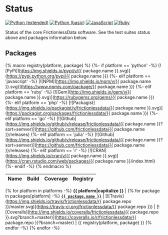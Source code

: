 # Status

[![Python (extended)](https://img.shields.io/travis/frictionlessdata/testsuite-extended/master.svg?label=Python%20(extended))](https://travis-ci.org/frictionlessdata/testsuite-basic)
[![Python (basic)](https://img.shields.io/travis/frictionlessdata/testsuite-basic/python.svg?label=Python%20(basic))](https://travis-ci.org/frictionlessdata/testsuite-basic/branches)
[![JavaScript](https://img.shields.io/travis/frictionlessdata/testsuite-basic/javascript.svg?label=JavaScript)](https://travis-ci.org/frictionlessdata/testsuite-basic/branches)
[![Ruby](https://img.shields.io/travis/frictionlessdata/testsuite-basic/ruby.svg?label=Ruby)](https://travis-ci.org/frictionlessdata/testsuite-basic/branches)

Status of the core FrictionlessData software. See the test suites status above and packages information below.

## Packages

{% macro registry(platform, package) %}
{%- if platform == 'python' -%}
  [![PyPi](https://img.shields.io/pypi/v/{{ package.name }}.svg)](https://pypi.python.org/pypi/{{ package.name }})
{%- elif platform == 'javascript' -%}
  [![NPM](https://img.shields.io/npm/v/{{ package.name }}.svg)](https://www.npmjs.com/package/{{ package.name }})
{%- elif platform == 'ruby' -%}
  [![Gem](http://img.shields.io/gem/v/{{ package.name }}.svg)](https://rubygems.org/gems/{{ package.name }})
{%- elif platform == 'php' -%}
  [![Packagist](https://img.shields.io/packagist/v/frictionlessdata/{{ package.name }}.svg)](https://packagist.org/packages/frictionlessdata/{{ package.name }})
{%- elif platform == 'go' -%}
  [![Github](https://img.shields.io/github/v/release/frictionlessdata/{{ package.name }}?sort=semver)](https://github.com/frictionlessdata/{{ package.name }}/releases)
{%- elif platform == 'julia' -%}
  [![Github](https://img.shields.io/github/v/release/frictionlessdata/{{ package.name }}?sort=semver)](https://github.com/frictionlessdata/{{ package.name }}/releases)
{%- elif platform == 'r' -%}
  [![CRAN](https://img.shields.io/cran/v/{{ package.name }}.svg)](https://cran.rstudio.com/web/packages/{{ package.name }}/index.html)
{%- endif -%}
{% endmacro %}

Name  | Build | Coverage | Registry
----- | ----- | -------- | --------
{% for platform in platforms -%}
**{{ platform|capitalize }}** |
{% for package in packages[platform] -%}
**<a href="https://github.com/frictionlessdata/{{ package.repo }}">`{{ package.name }}`</a>** | [![Travis](https://img.shields.io/travis/frictionlessdata/{{ package.repo }}/master.svg)](https://travis-ci.org/frictionlessdata/{{ package.repo }}) | [![Coveralls](http://img.shields.io/coveralls/frictionlessdata/{{ package.repo }}.svg?branch=master)](https://coveralls.io/r/frictionlessdata/{{ package.repo }}?branch=master) | {{ registry(platform, package) }}
{% endfor -%}
{% endfor -%}

